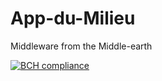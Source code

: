 # App-du-Milieu
Middleware from the Middle-earth

[![BCH compliance](https://bettercodehub.com/edge/badge/EnMarche/App-du-Milieu?branch=master)](https://bettercodehub.com/)
